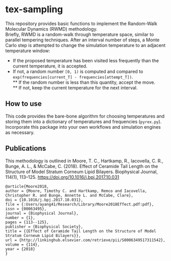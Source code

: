 # tex-sampling  
This repository provides basic functions to implement the Random-Walk Molecular Dynamics (RWMD) methodology.  
Briefly, RWMD is a random-walk through temperature space, similar to parallel tempering techniques.
After an interval number of steps, a Monte Carlo step is attempted to change the simulation temperature to an adjacent temperature window:
* If the proposed temperature has been visited less frequently than the current temperature, it is accepted. 
* If not, a random number `[0, 1)` is computed and compared to `exp(frequencies[current_T] - frequencies[attempt_T])`.  
** If the random number is less than this quantity, accept the move.  
** If not, keep the current temperature for the next interval. 

## How to use
This code provides the bare-bone algorithm for choosing temperatures and storing them into a dictionary of temperatures and frequencies (`pyrex.py`). Incorporate this package into your own workflows and simulation engines as necessary.

## Publications
This methodology is outlined in 
Moore, T. C., Hartkamp, R., Iacovella, C. R., Bunge, A. L., & McCabe, C. (2018). Effect of Ceramide Tail Length on the Structure of Model Stratum Corneum Lipid Bilayers. Biophysical Journal, 114(1), 113–125. https://doi.org/10.1016/j.bpj.2017.10.031
```
@article{Moore2018,
author = {Moore, Timothy C. and Hartkamp, Remco and Iacovella, Christopher R. and Bunge, Annette L. and McCabe, Clare},
doi = {10.1016/j.bpj.2017.10.031},
file = {:Users/ayang41/Research/Library/Moore2018Effect.pdf:pdf},
issn = {00063495},
journal = {Biophysical Journal},
number = {1},
pages = {113--125},
publisher = {Biophysical Society},
title = {{Effect of Ceramide Tail Length on the Structure of Model Stratum Corneum Lipid Bilayers}},
url = {http://linkinghub.elsevier.com/retrieve/pii/S0006349517311542},
volume = {114},
year = {2018}
}
```

